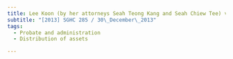 ```yaml
---
title: Lee Koon (by her attorneys Seah Teong Kang and Seah Chiew Tee) v Seah Yong Chwan 
subtitle: "[2013] SGHC 285 / 30\_December\_2013"
tags:
  - Probate and administration
  - Distribution of assets

---
```


